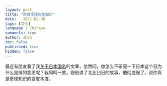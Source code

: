 ```yaml
---
layout: post
title: "奇奇怪怪的性知识"
date:   2021-08-30
tags: [文化]
language : Chinese
comments: true
author: Zhen
toc: false
published: true
hidden: false
---
```

最近有朋友看了我[关于日本国名](/你知道日本有几种不同叫法吗)的文章，忽然问，你怎么不研究一下日本这个日为什么是操的意思呢？我呵呵一笑，跟他讲了北比臼日的故事，他彻底服了，说你真是奇怪知识的百度本度。
<!--stackedit_data:
eyJoaXN0b3J5IjpbLTE1NTU1NjcxODJdfQ==
-->